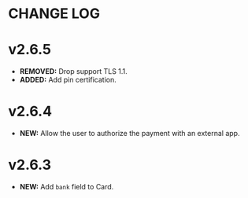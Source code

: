 # CHANGE LOG

# v2.6.5

* **REMOVED:** Drop support TLS 1.1.
* **ADDED:** Add pin certification.

# v2.6.4

* **NEW:** Allow the user to authorize the payment with an external app.

# v2.6.3

* **NEW:** Add `bank` field to Card.